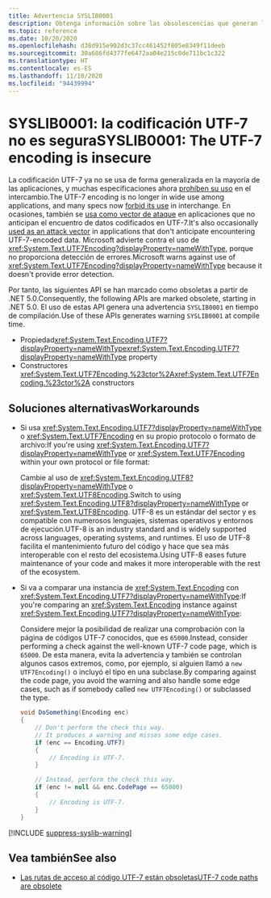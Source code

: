 ```yaml
---
title: Advertencia SYSLIB0001
description: Obtenga información sobre las obsolescencias que generan la advertencia en tiempo de compilación SYSLIB0001.
ms.topic: reference
ms.date: 10/20/2020
ms.openlocfilehash: d38d915e902d3c37cc461452f805e8349f11deeb
ms.sourcegitcommit: 30a686fd4377fe6472aa04e215c0de711bc1c322
ms.translationtype: HT
ms.contentlocale: es-ES
ms.lasthandoff: 11/10/2020
ms.locfileid: "94439994"
---
```

# <a name="syslib0001-the-utf-7-encoding-is-insecure"></a><span data-ttu-id="863e4-103">SYSLIB0001: la codificación UTF-7 no es segura</span><span class="sxs-lookup"><span data-stu-id="863e4-103">SYSLIB0001: The UTF-7 encoding is insecure</span></span>

<span data-ttu-id="863e4-104">La codificación UTF-7 ya no se usa de forma generalizada en la mayoría de las aplicaciones, y muchas especificaciones ahora [prohíben su uso](https://security.stackexchange.com/a/68609/3573) en el intercambio.</span><span class="sxs-lookup"><span data-stu-id="863e4-104">The UTF-7 encoding is no longer in wide use among applications, and many specs now [forbid its use](https://security.stackexchange.com/a/68609/3573) in interchange.</span></span> <span data-ttu-id="863e4-105">En ocasiones, también se [usa como vector de ataque](https://cve.mitre.org/cgi-bin/cvekey.cgi?keyword=utf-7) en aplicaciones que no anticipan el encuentro de datos codificados en UTF-7.</span><span class="sxs-lookup"><span data-stu-id="863e4-105">It's also occasionally [used as an attack vector](https://cve.mitre.org/cgi-bin/cvekey.cgi?keyword=utf-7) in applications that don't anticipate encountering UTF-7-encoded data.</span></span> <span data-ttu-id="863e4-106">Microsoft advierte contra el uso de <xref:System.Text.UTF7Encoding?displayProperty=nameWithType>, porque no proporciona detección de errores.</span><span class="sxs-lookup"><span data-stu-id="863e4-106">Microsoft warns against use of <xref:System.Text.UTF7Encoding?displayProperty=nameWithType> because it doesn't provide error detection.</span></span>

<span data-ttu-id="863e4-107">Por tanto, las siguientes API se han marcado como obsoletas a partir de .NET 5.0.</span><span class="sxs-lookup"><span data-stu-id="863e4-107">Consequently, the following APIs are marked obsolete, starting in .NET 5.0.</span></span> <span data-ttu-id="863e4-108">El uso de estas API genera una advertencia `SYSLIB0001` en tiempo de compilación.</span><span class="sxs-lookup"><span data-stu-id="863e4-108">Use of these APIs generates warning `SYSLIB0001` at compile time.</span></span>

- <span data-ttu-id="863e4-109">Propiedad<xref:System.Text.Encoding.UTF7?displayProperty=nameWithType></span><span class="sxs-lookup"><span data-stu-id="863e4-109"><xref:System.Text.Encoding.UTF7?displayProperty=nameWithType> property</span></span>
- <span data-ttu-id="863e4-110">Constructores <xref:System.Text.UTF7Encoding.%23ctor%2A></span><span class="sxs-lookup"><span data-stu-id="863e4-110"><xref:System.Text.UTF7Encoding.%23ctor%2A> constructors</span></span>

## <a name="workarounds"></a><span data-ttu-id="863e4-111">Soluciones alternativas</span><span class="sxs-lookup"><span data-stu-id="863e4-111">Workarounds</span></span>

- <span data-ttu-id="863e4-112">Si usa <xref:System.Text.Encoding.UTF7?displayProperty=nameWithType> o <xref:System.Text.UTF7Encoding> en su propio protocolo o formato de archivo:</span><span class="sxs-lookup"><span data-stu-id="863e4-112">If you're using <xref:System.Text.Encoding.UTF7?displayProperty=nameWithType> or <xref:System.Text.UTF7Encoding> within your own protocol or file format:</span></span>

  <span data-ttu-id="863e4-113">Cambie al uso de <xref:System.Text.Encoding.UTF8?displayProperty=nameWithType> o <xref:System.Text.UTF8Encoding>.</span><span class="sxs-lookup"><span data-stu-id="863e4-113">Switch to using <xref:System.Text.Encoding.UTF8?displayProperty=nameWithType> or <xref:System.Text.UTF8Encoding>.</span></span> <span data-ttu-id="863e4-114">UTF-8 es un estándar del sector y es compatible con numerosos lenguajes, sistemas operativos y entornos de ejecución.</span><span class="sxs-lookup"><span data-stu-id="863e4-114">UTF-8 is an industry standard and is widely supported across languages, operating systems, and runtimes.</span></span> <span data-ttu-id="863e4-115">El uso de UTF-8 facilita el mantenimiento futuro del código y hace que sea más interoperable con el resto del ecosistema.</span><span class="sxs-lookup"><span data-stu-id="863e4-115">Using UTF-8 eases future maintenance of your code and makes it more interoperable with the rest of the ecosystem.</span></span>

- <span data-ttu-id="863e4-116">Si va a comparar una instancia de <xref:System.Text.Encoding> con <xref:System.Text.Encoding.UTF7?displayProperty=nameWithType>:</span><span class="sxs-lookup"><span data-stu-id="863e4-116">If you're comparing an <xref:System.Text.Encoding> instance against <xref:System.Text.Encoding.UTF7?displayProperty=nameWithType>:</span></span>

  <span data-ttu-id="863e4-117">Considere mejor la posibilidad de realizar una comprobación con la página de códigos UTF-7 conocidos, que es `65000`.</span><span class="sxs-lookup"><span data-stu-id="863e4-117">Instead, consider performing a check against the well-known UTF-7 code page, which is `65000`.</span></span> <span data-ttu-id="863e4-118">De esta manera, evita la advertencia y también se controlan algunos casos extremos, como, por ejemplo, si alguien llamó a `new UTF7Encoding()` o incluyó el tipo en una subclase.</span><span class="sxs-lookup"><span data-stu-id="863e4-118">By comparing against the code page, you avoid the warning and also handle some edge cases, such as if somebody called `new UTF7Encoding()` or subclassed the type.</span></span>

  ```csharp
  void DoSomething(Encoding enc)
  {
      // Don't perform the check this way.
      // It produces a warning and misses some edge cases.
      if (enc == Encoding.UTF7)
      {
          // Encoding is UTF-7.
      }

      // Instead, perform the check this way.
      if (enc != null && enc.CodePage == 65000)
      {
          // Encoding is UTF-7.
      }
  }
  ```

[!INCLUDE [suppress-syslib-warning](../../../includes/suppress-syslib-warning.md)]

## <a name="see-also"></a><span data-ttu-id="863e4-119">Vea también</span><span class="sxs-lookup"><span data-stu-id="863e4-119">See also</span></span>

- [<span data-ttu-id="863e4-120">Las rutas de acceso al código UTF-7 están obsoletas</span><span class="sxs-lookup"><span data-stu-id="863e4-120">UTF-7 code paths are obsolete</span></span>](3.1-5.0.md#utf-7-code-paths-are-obsolete)
